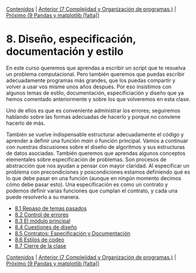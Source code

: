 [Contenidos](../Contenidos.md) \| [Anterior (7 Complejidad y Organización de programas.)](../07_Organizacion/00_Resumen.md) \| [Próximo (9 Pandas y matplotlib [falta])](../09_Pandas_y_matplotlib/00_Resumen.md)

# 8. Diseño, especificación, documentación y estilo
En este curso queremos que aprendas a escribir un script que te resuelva un problema computacional. Pero también queremos que puedas escribir adecuadamente programas más grandes, que los puedas compartir y volver a usar vos misme unos años después. Por eso insistimos con algunos temas de estilo, documentación, especificiación y diseño que ya hemos comentado anteriormente y sobre los que volveremos en esta clase. 

Uno de ellos es que es conveniente administrar los errores; seguiremos hablando sobre las formas adecuadas de hacerlo y porqué no conviene hacerlo de más. 

También se vuelve indispensable estructurar adecuadamente el código y aprender a definir una función *main* o función principal. Vamos a continuar con nuestras discusiones sobre el diseño de algoritmos y sus estructuras de datos asociadas. También queremos que aprendas algunos conceptos elementales sobre especificación de problemas. Son procesos de abstracción que nos ayudan a pensar con mayor claridad. Al especificar un problema con precondiciones y poscondiciones estamos definiendo qué es lo que debe pasar en una función (aunque en ningún momento decimos cómo debe pasar esto). Una especificación es como un contrato y podemos definir varias funciones que cumplan el contrato, y cada una puede resolverlo a su manera.


* [8.1 Repaso de temas pasados](01_Repaso.md)
* [8.2 Control de errores](02_Excepciones.md)
* [8.3 El módulo principal](03_Modulo_principal.md)
* [8.4 Cuestiones de diseño](04_Flexibilidad.md)
* [8.5 Contratos: Especificación y Documentación](05_Especificacion_y_Documentacion.md)
* [8.6 Estilos de codeo](06_Estilo.md)
* [8.7 Cierre de la clase](07_Cierre.md)


[Contenidos](../Contenidos.md) \| [Anterior (7 Complejidad y Organización de programas.)](../07_Organizacion/00_Resumen.md) \| [Próximo (9 Pandas y matplotlib [falta])](../09_Pandas_y_matplotlib/00_Resumen.md)
